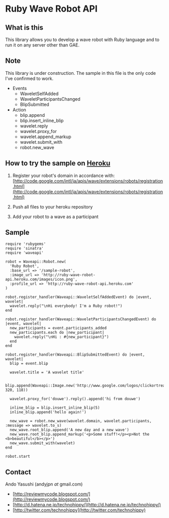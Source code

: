 Ruby Wave Robot API
===================

What is this
------------

This library allows you to develop a wave robot with Ruby language and to run it on any server other than GAE.

Note
----

This library is under construction. The sample in this file is the only code I've confirmed to work.

* Events
  * WaveletSelfAdded
  * WaveletParticipantsChanged
  * BlipSubmitted
* Action
  * blip.append
  * blip.insert_inline_blip
  * wavelet.reply
  * wavelet.proxy_for
  * wavelet.append_markup
  * wavelet.submit_with
  * robot.new_wave

How to try the sample on [Heroku](http://code.google.com/intl/ja/apis/wave/extensions/robots/registration.html)
-------------------------------

1. Register your robot's domain in accordance with:
   [http://code.google.com/intl/ja/apis/wave/extensions/robots/registration.html](http://code.google.com/intl/ja/apis/wave/extensions/robots/registration.html)

2. Push all files to your heroku repository

3. Add your robot to a wave as a participant

Sample
------

    require 'rubygems'
    require 'sinatra'
    require 'waveapi'

    robot = Waveapi::Robot.new(
      'Ruby Robot', 
      :base_url => '/sample-robot', 
      :image_url => 'http://ruby-wave-robot-api.heroku.com/images/icon.png',
      :profile_url => 'http://ruby-wave-robot-api.heroku.com'
    )

    robot.register_handler(Waveapi::WaveletSelfAddedEvent) do |event, wavelet|
      wavelet.reply("\nHi everybody! I'm a Ruby robot!")
    end

    robot.register_handler(Waveapi::WaveletParticipantsChangedEvent) do |event, wavelet|
      new_participants = event.participants_added
      new_participants.each do |new_participant|
        wavelet.reply("\nHi : #{new_participant}")
      end
    end

    robot.register_handler(Waveapi::BlipSubmittedEvent) do |event, wavelet|
      blip = event.blip

      wavelet.title = 'A wavelet title'

      blip.append(Waveapi::Image.new('http://www.google.com/logos/clickortreat1.gif', 320, 118))

      wavelet.proxy_for('douwe').reply().append('hi from douwe')

      inline_blip = blip.insert_inline_blip(5)
      inline_blip.append('hello again!')

      new_wave = robot.new_wave(wavelet.domain, wavelet.participants, :message => wavelet.to_s)
      new_wave.root_blip.append('A new day and a new wave')
      new_wave.root_blip.append_markup('<p>Some stuff!</p><p>Not the <b>beautiful</b></p>') 
      new_wave.submit_with(wavelet)
    end

    robot.start

Contact
-------
Ando Yasushi (andyjpn _at_ gmail.com)

* [http://reviewmycode.blogspot.com/](http://reviewmycode.blogspot.com/)
* [http://d.hatena.ne.jp/technohippy/](http://d.hatena.ne.jp/technohippy/)
* [http://twitter.com/technohippy](http://twitter.com/technohippy)

